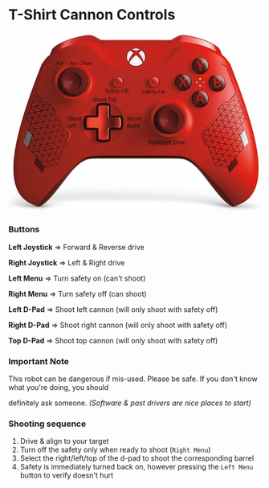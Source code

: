 # T-Shirt Cannon Controls

![Controller Format](https://github.com/cavineers/TShirtCannon/blob/master/controller_mapped.jpg)

### Buttons

**Left Joystick** => Forward & Reverse drive

**Right Joystick** => Left & Right drive

**Left Menu** => Turn safety on (can't shoot)

**Right Menu** => Turn safety off (can shoot)

**Left D-Pad** => Shoot left cannon (will only shoot with safety off)

**Right D-Pad** => Shoot right cannon (will only shoot with safety off)

**Top D-Pad** => Shoot top cannon (will only shoot with safety off)

### Important Note

This robot can be dangerous if mis-used. Please be safe. If you don't know what you're doing, you should

definitely ask someone. *(Software & past drivers are nice places to start)*

### Shooting sequence

1. Drive & align to your target
1. Turn off the safety only when ready to shoot (`Right Menu`)
1. Select the right/left/top of the d-pad to shoot the corresponding barrel
1. Safety is immediately turned back on, however pressing the `Left Menu` button to verify doesn't hurt
